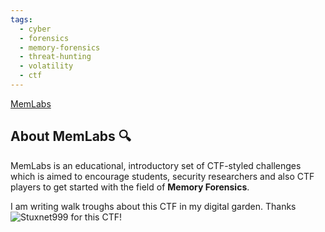 ```yaml
---
tags:
  - cyber
  - forensics
  - memory-forensics
  - threat-hunting
  - volatility
  - ctf
---
```

[MemLabs](https://github.com/stuxnet999/MemLabs) 
## **About MemLabs** 🔍

MemLabs is an educational, introductory set of CTF-styled challenges which is aimed to encourage students, security researchers and also CTF players to get started with the field of **Memory Forensics**.

I am writing walk troughs about this CTF in my digital garden. Thanks ![Stuxnet999](https://github.com/stuxnet999) for this CTF!  